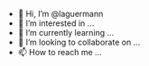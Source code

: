 - 👋 Hi, I’m @laguermann
- 👀 I’m interested in ...
- 🌱 I’m currently learning ...
- 💞️ I’m looking to collaborate on ...
- 📫 How to reach me ...

<!---
laguermann/laguermann is a ✨ special ✨ repository because its `README.md` (this file) appears on your GitHub profile.
You can click the Preview link to take a look at your changes.
--->
